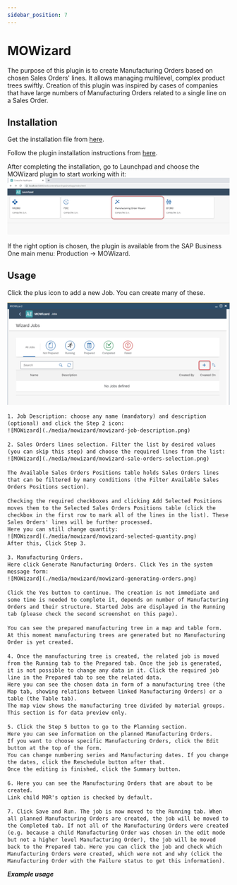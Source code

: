 ```yaml
---
sidebar_position: 7
---
```

# MOWizard

The purpose of this plugin is to create Manufacturing Orders based on chosen Sales Orders' lines. It allows managing multilevel, complex product trees swiftly. Creation of this plugin was inspired by cases of companies that have large numbers of Manufacturing Orders related to a single line on a Sales Order.

## Installation

Get the installation file from [here](/docs/appengine/releases/plugins/mowizard/download).

Follow the plugin installation instructions from [here](/docs/appengine/administrators-guide/configuration-and-administration/overview#plugins).

After completing the installation, go to Launchpad and choose the MOWizard plugin to start working with it:
![MOWizard](./media/mowizard/mowizard.png)

If the right option is chosen, the plugin is available from the SAP Business One main menu: Production → MOWizard.

## Usage

Click the plus icon to add a new Job. You can create many of these.

![MOWizard](./media/mowizard/mowizard-add-job.png)

    1. Job Description: choose any name (mandatory) and description (optional) and click the Step 2 icon:
    ![MOWizard](./media/mowizard/mowizard-job-description.png)

    2. Sales Orders lines selection. Filter the list by desired values (you can skip this step) and choose the required lines from the list:
    ![MOWizard](./media/mowizard/mowizard-sale-orders-selection.png)

    The Available Sales Orders Positions table holds Sales Orders lines that can be filtered by many conditions (the Filter Available Sales Orders Positions section).

    Checking the required checkboxes and clicking Add Selected Positions moves them to the Selected Sales Orders Positions table (click the checkbox in the first row to mark all of the lines in the list). These Sales Orders' lines will be further processed.
    Here you can still change quantity:
    ![MOWizard](./media/mowizard/mowizard-selected-quantity.png)
    After this, Click Step 3. 

    3. Manufacturing Orders.
    Here click Generate Manufacturing Orders. Click Yes in the system message form:
    ![MOWizard](./media/mowizard/mowizard-generating-orders.png)

    Click the Yes button to continue. The creation is not immediate and some time is needed to complete it, depends on number of Manufacturing Orders and their structure. Started Jobs are displayed in the Running tab (please check the second screenshot on this page).

    You can see the prepared manufacturing tree in a map and table form.
    At this moment manufacturing trees are generated but no Manufacturing Order is yet created.

    4. Once the manufacturing tree is created, the related job is moved from the Running tab to the Prepared tab. Once the job is generated, it is not possible to change any data in it. Click the required job line in the Prepared tab to see the related data.
    Here you can see the chosen data in form of a manufacturing tree (the Map tab, showing relations between linked Manufacturing Orders) or a table (the Table tab).
    The map view shows the manufacturing tree divided by material groups.
    This section is for data preview only.

    5. Click the Step 5 button to go to the Planning section.
    Here you can see information on the planned Manufacturing Orders.
    If you want to choose specific Manufacturing Orders, click the Edit button at the top of the form.
    You can change numbering series and Manufacturing dates. If you change the dates, click the Reschedule button after that.
    Once the editing is finished, click the Summary button.

    6. Here you can see the Manufacturing Orders that are about to be created.
    Link child MOR's option is checked by default.

    7. Click Save and Run. The job is now moved to the Running tab. When all planned Manufacturing Orders are created, the job will be moved to the Completed tab. If not all of the Manufacturing Orders were created (e.g. because a child Manufacturing Order was chosen in the edit mode but not a higher level Manufacturing Order), the job will be moved back to the Prepared tab. Here you can click the job and check which Manufacturing Orders were created, which were not and why (click the Manufacturing Order with the Failure status to get this information).

***Example usage***
